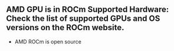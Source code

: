 ## AMD GPU is in ROCm Supported Hardware: Check the list of supported GPUs and OS versions on the ROCm website.
- AMD ROCm is open source
